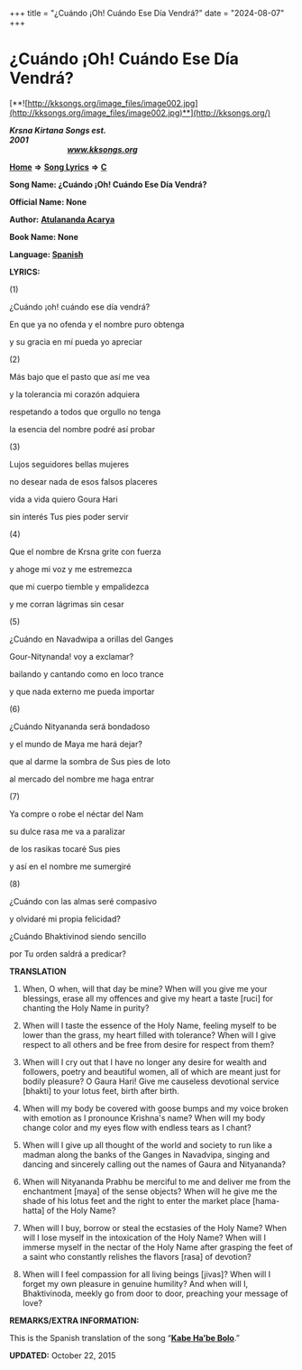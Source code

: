 +++
title = "¿Cuándo ¡Oh! Cuándo Ese Día Vendrá?"
date = "2024-08-07"
+++

# ¿Cuándo ¡Oh! Cuándo Ese Día Vendrá?
[**![http://kksongs.org/image_files/image002.jpg](http://kksongs.org/image_files/image002.jpg)**](http://kksongs.org/)

**_Krsna Kirtana Songs est. 2001_**                                                                                                                                                 **_www.kksongs.org_**

**[Home](http://kksongs.org/)** **⇒** **[Song Lyrics](http://kksongs.org/lyrics.html)** **⇒** **[C](http://kksongs.org/songs/song_c.html)**

**Song Name: ¿Cuándo ¡Oh! Cuándo Ese Día Vendrá?**

**Official Name: None**

**Author:** [**Atulananda Acarya**](http://kksongs.org/authors/list/atulananda.html)

**Book Name: None**

**Language: [Spanish](http://kksongs.org/language/list/spanish.html)**

**LYRICS:**

(1)

¿Cuándo ¡oh! cuándo ese día vendrá?

En que ya no ofenda y el nombre puro obtenga

y su gracia en mí pueda yo apreciar

(2)

Más bajo que el pasto que así me vea

y la tolerancia mi corazón adquiera

respetando a todos que orgullo no tenga

la esencia del nombre podré así probar

(3)

Lujos seguidores bellas mujeres

no desear nada de esos falsos placeres

vida a vida quiero Goura Hari

sin interés Tus pies poder servir

(4)

Que el nombre de Krsna grite con fuerza

y ahoge mi voz y me estremezca

que mi cuerpo tiemble y empalidezca

y me corran lágrimas sin cesar

(5)

¿Cuándo en Navadwipa a orillas del Ganges

Gour-Nitynanda! voy a exclamar?

bailando y cantando como en loco trance

y que nada externo me pueda importar

(6)

¿Cuándo Nityananda será bondadoso

y el mundo de Maya me hará dejar?

que al darme la sombra de Sus pies de loto

al mercado del nombre me haga entrar

(7)

Ya compre o robe el néctar del Nam

su dulce rasa me va a paralizar

de los rasikas tocaré Sus pies

y así en el nombre me sumergiré

(8)

¿Cuándo con las almas seré compasivo

y olvidaré mi propia felicidad?

¿Cuándo Bhaktivinod siendo sencillo

por Tu orden saldrá a predicar?

**TRANSLATION**

1) When, O when, will that day be mine? When will you give me your blessings, erase all my offences and give my heart a taste \[ruci\] for chanting the Holy Name in purity?

2) When will I taste the essence of the Holy Name, feeling myself to be lower than the grass, my heart filled with tolerance? When will I give respect to all others and be free from desire for respect from them?

3) When will I cry out that I have no longer any desire for wealth and followers, poetry and beautiful women, all of which are meant just for bodily pleasure? O Gaura Hari! Give me causeless devotional service \[bhakti\] to your lotus feet, birth after birth.

4) When will my body be covered with goose bumps and my voice broken with emotion as I pronounce Krishna's name? When will my body change color and my eyes flow with endless tears as I chant?

5) When will I give up all thought of the world and society to run like a madman along the banks of the Ganges in Navadvipa, singing and dancing and sincerely calling out the names of Gaura and Nityananda?

6) When will Nityananda Prabhu be merciful to me and deliver me from the enchantment \[maya\] of the sense objects? When will he give me the shade of his lotus feet and the right to enter the market place \[hama-hatta\] of the Holy Name?

7) When will I buy, borrow or steal the ecstasies of the Holy Name? When will I lose myself in the intoxication of the Holy Name? When will I immerse myself in the nectar of the Holy Name after grasping the feet of a saint who constantly relishes the flavors \[rasa\] of devotion?

8) When will I feel compassion for all living beings \[jivas\]? When will I forget my own pleasure in genuine humility? And when will I, Bhaktivinoda, meekly go from door to door, preaching your message of love?

**REMARKS/EXTRA INFORMATION:**

This is the Spanish translation of the song “**[Kabe Ha’be Bolo](http://kksongs.org/songs/k/kabehabebolo.html)**.”

**UPDATED:** October 22, 2015